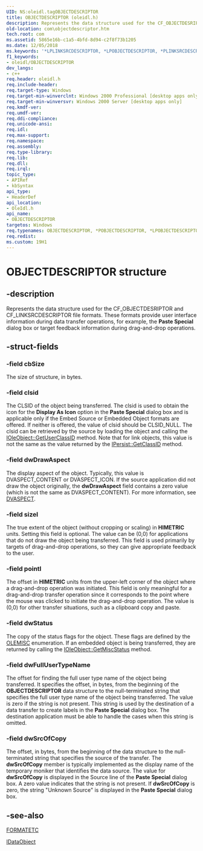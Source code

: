 ```yaml
---
UID: NS:oleidl.tagOBJECTDESCRIPTOR
title: OBJECTDESCRIPTOR (oleidl.h)
description: Represents the data structure used for the CF_OBJECTDESRIPTOR and CF_LINKSRCDESCRIPTOR file formats.
old-location: com\objectdescriptor.htm
tech.root: com
ms.assetid: 5865e16b-c1a5-4bfd-8d94-c2f8f73b1205
ms.date: 12/05/2018
ms.keywords: '*LPLINKSRCDESCRIPTOR, *LPOBJECTDESCRIPTOR, *PLINKSRCDESCRIPTOR, *POBJECTDESCRIPTOR, LINKSRCDESCRIPTOR, LPOBJECTDESCRIPTOR, LPOBJECTDESCRIPTOR structure pointer [COM], OBJECTDESCRIPTOR, OBJECTDESCRIPTOR structure [COM], POBJECTDESCRIPTOR, POBJECTDESCRIPTOR structure pointer [COM], _ole_OBJECTDESCRIPTOR, com.objectdescriptor, oleidl/LPOBJECTDESCRIPTOR, oleidl/OBJECTDESCRIPTOR, oleidl/POBJECTDESCRIPTOR'
f1_keywords:
- oleidl/OBJECTDESCRIPTOR
dev_langs:
- c++
req.header: oleidl.h
req.include-header: 
req.target-type: Windows
req.target-min-winverclnt: Windows 2000 Professional [desktop apps only]
req.target-min-winversvr: Windows 2000 Server [desktop apps only]
req.kmdf-ver: 
req.umdf-ver: 
req.ddi-compliance: 
req.unicode-ansi: 
req.idl: 
req.max-support: 
req.namespace: 
req.assembly: 
req.type-library: 
req.lib: 
req.dll: 
req.irql: 
topic_type:
- APIRef
- kbSyntax
api_type:
- HeaderDef
api_location:
- OleIdl.h
api_name:
- OBJECTDESCRIPTOR
targetos: Windows
req.typenames: OBJECTDESCRIPTOR, *POBJECTDESCRIPTOR, *LPOBJECTDESCRIPTOR, LINKSRCDESCRIPTOR, *PLINKSRCDESCRIPTOR, *LPLINKSRCDESCRIPTOR
req.redist: 
ms.custom: 19H1
---
```


# OBJECTDESCRIPTOR structure


## -description


Represents the data structure used for the CF_OBJECTDESRIPTOR and CF_LINKSRCDESCRIPTOR file formats. These formats provide user interface information during data transfer operations, for example, the <b>Paste Special</b> dialog box or target feedback information during drag-and-drop operations.


## -struct-fields




### -field cbSize

The size of structure, in bytes.


### -field clsid

The CLSID of the object being transferred. The clsid is used to obtain the icon for the <b>Display As Icon</b> option in the <b>Paste Special</b> dialog box and is applicable only if the Embed Source or Embedded Object formats are offered. If neither is offered, the value of clsid should be CLSID_NULL. The clsid can be retrieved by the source by loading the object and calling the <a href="https://docs.microsoft.com/windows/desktop/api/oleidl/nf-oleidl-ioleobject-getuserclassid">IOleObject::GetUserClassID</a> method. Note that for link objects, this value is not the same as the value returned by the <a href="https://docs.microsoft.com/windows/desktop/api/objidl/nf-objidl-ipersist-getclassid">IPersist::GetClassID</a> method.


### -field dwDrawAspect

The display aspect of the object. Typically, this value is DVASPECT_CONTENT or DVASPECT_ICON. If the source application did not draw the object originally, the <b>dwDrawAspect</b> field contains a zero value (which is not the same as DVASPECT_CONTENT). For more information, see <a href="https://docs.microsoft.com/windows/desktop/api/wtypes/ne-wtypes-dvaspect">DVASPECT</a>.


### -field sizel

The true extent of the object (without cropping or scaling) in <b>HIMETRIC</b> units. Setting this field is optional. The value can be (0,0) for applications that do not draw the object being transferred. This field is used primarily by targets of drag-and-drop operations, so they can give appropriate feedback to the user.


### -field pointl

The offset in <b>HIMETRIC</b> units from the upper-left corner of the object where a drag-and-drop operation was initiated. This field is only meaningful for a drag-and-drop transfer operation since it corresponds to the point where the mouse was clicked to initiate the drag-and-drop operation. The value is (0,0) for other transfer situations, such as a clipboard copy and paste.


### -field dwStatus

The copy of the status flags for the object. These flags are defined by the <a href="https://docs.microsoft.com/windows/desktop/api/oleidl/ne-oleidl-olemisc">OLEMISC</a> enumeration. If an embedded object is being transferred, they are returned by calling the <a href="https://docs.microsoft.com/windows/desktop/api/oleidl/nf-oleidl-ioleobject-getmiscstatus">IOleObject::GetMiscStatus</a> method.


### -field dwFullUserTypeName

The offset for finding the full user type name of the object being transferred. It specifies the offset, in bytes, from the beginning of the <b>OBJECTDESCRIPTOR</b> data structure to the null-terminated string that specifies the full user type name of the object being transferred. The value is zero if the string is not present. This string is used by the destination of a data transfer to create labels in the <b>Paste Special</b> dialog box. The destination application must be able to handle the cases when this string is omitted.


### -field dwSrcOfCopy

The offset, in bytes, from the beginning of the data structure to the null-terminated string that specifies the source of the transfer. The <b>dwSrcOfCopy</b> member is typically implemented as the display name of the temporary moniker that identifies the data source. The value for <b>dwSrcOfCopy</b> is displayed in the Source line of the <b>Paste Special</b> dialog box. A zero value indicates that the string is not present. If <b>dwSrcOfCopy</b> is zero, the string "Unknown Source" is displayed in the <b>Paste Special</b> dialog box.


## -see-also




<a href="https://docs.microsoft.com/windows/desktop/api/objidl/ns-objidl-formatetc">FORMATETC</a>



<a href="https://docs.microsoft.com/windows/desktop/api/objidl/nn-objidl-idataobject">IDataObject</a>
 

 

